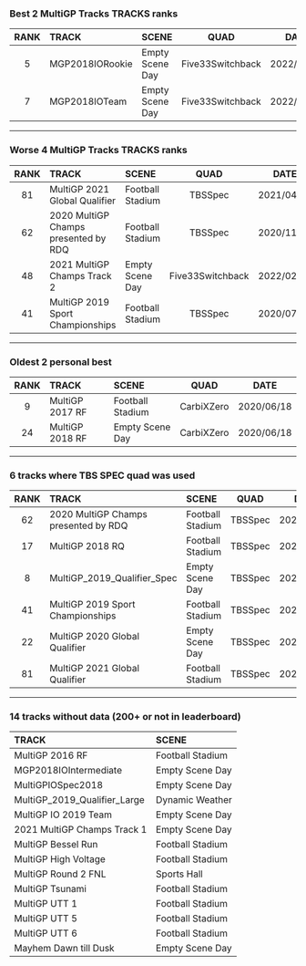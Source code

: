 ### Best 2 MultiGP Tracks TRACKS ranks
|RANK|TRACK|SCENE|QUAD|DATE|
|:---:|:---|:---|:---:|:---:|
|5|MGP2018IORookie|Empty Scene Day|Five33Switchback|2022/02/16|
|7|MGP2018IOTeam|Empty Scene Day|Five33Switchback|2022/02/16|
---
### Worse 4 MultiGP Tracks TRACKS ranks
|RANK|TRACK|SCENE|QUAD|DATE|
|:---:|:---|:---|:---:|:---:|
|81|MultiGP 2021 Global Qualifier|Football Stadium|TBSSpec|2021/04/17|
|62|2020 MultiGP Champs presented by RDQ|Football Stadium|TBSSpec|2020/11/08|
|48|2021 MultiGP Champs Track 2|Empty Scene Day|Five33Switchback|2022/02/02|
|41|MultiGP 2019 Sport Championships|Football Stadium|TBSSpec|2020/07/06|
---
### Oldest 2 personal best
|RANK|TRACK|SCENE|QUAD|DATE|
|:---:|:---|:---|:---:|:---:|
|9|MultiGP 2017 RF|Football Stadium|CarbiXZero|2020/06/18|
|24|MultiGP 2018 RF|Empty Scene Day|CarbiXZero|2020/06/18|
---
### 6 tracks where TBS SPEC quad was used
|RANK|TRACK|SCENE|QUAD|DATE|
|:---:|:---|:---|:---:|:---:|
|62|2020 MultiGP Champs presented by RDQ|Football Stadium|TBSSpec|2020/11/08|
|17|MultiGP 2018 RQ|Football Stadium|TBSSpec|2020/08/30|
|8|MultiGP_2019_Qualifier_Spec|Empty Scene Day|TBSSpec|2020/07/12|
|41|MultiGP 2019 Sport Championships|Football Stadium|TBSSpec|2020/07/06|
|22|MultiGP 2020 Global Qualifier|Empty Scene Day|TBSSpec|2020/07/09|
|81|MultiGP 2021 Global Qualifier|Football Stadium|TBSSpec|2021/04/17|
---
### 14 tracks without data (200+ or not in leaderboard)
|TRACK|SCENE|
|:---|:---|
|MultiGP 2016 RF|Football Stadium|
|MGP2018IOIntermediate|Empty Scene Day|
|MultiGPIOSpec2018|Empty Scene Day|
|MultiGP_2019_Qualifier_Large|Dynamic Weather|
|MultiGP IO 2019 Team|Empty Scene Day|
|2021 MultiGP Champs Track 1|Empty Scene Day|
|MultiGP Bessel Run|Football Stadium|
|MultiGP High Voltage|Football Stadium|
|MultiGP Round 2 FNL|Sports Hall|
|MultiGP Tsunami|Football Stadium|
|MultiGP UTT 1|Football Stadium|
|MultiGP UTT 5|Football Stadium|
|MultiGP UTT 6|Football Stadium|
|Mayhem Dawn till Dusk|Empty Scene Day|
